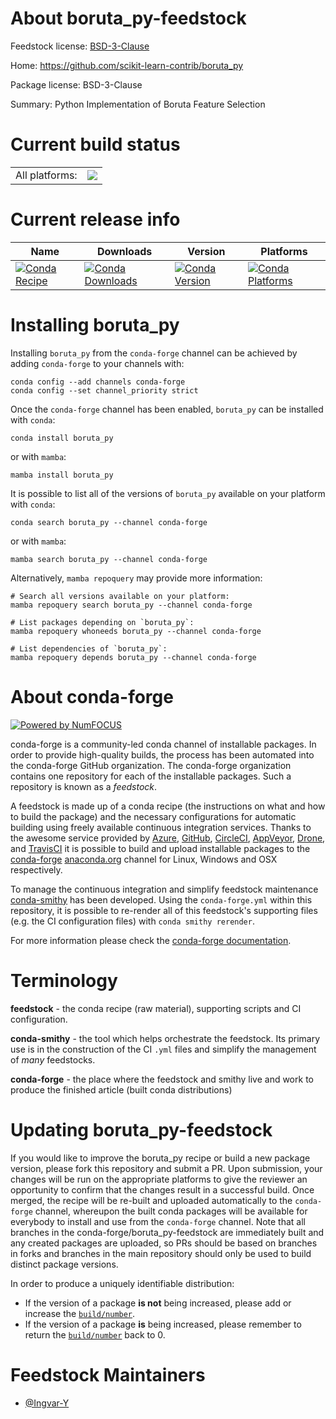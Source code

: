About boruta_py-feedstock
=========================

Feedstock license: [BSD-3-Clause](https://github.com/conda-forge/boruta_py-feedstock/blob/main/LICENSE.txt)

Home: https://github.com/scikit-learn-contrib/boruta_py

Package license: BSD-3-Clause

Summary: Python Implementation of Boruta Feature Selection

Current build status
====================


<table><tr><td>All platforms:</td>
    <td>
      <a href="https://dev.azure.com/conda-forge/feedstock-builds/_build/latest?definitionId=7319&branchName=main">
        <img src="https://dev.azure.com/conda-forge/feedstock-builds/_apis/build/status/boruta_py-feedstock?branchName=main">
      </a>
    </td>
  </tr>
</table>

Current release info
====================

| Name | Downloads | Version | Platforms |
| --- | --- | --- | --- |
| [![Conda Recipe](https://img.shields.io/badge/recipe-boruta_py-green.svg)](https://anaconda.org/conda-forge/boruta_py) | [![Conda Downloads](https://img.shields.io/conda/dn/conda-forge/boruta_py.svg)](https://anaconda.org/conda-forge/boruta_py) | [![Conda Version](https://img.shields.io/conda/vn/conda-forge/boruta_py.svg)](https://anaconda.org/conda-forge/boruta_py) | [![Conda Platforms](https://img.shields.io/conda/pn/conda-forge/boruta_py.svg)](https://anaconda.org/conda-forge/boruta_py) |

Installing boruta_py
====================

Installing `boruta_py` from the `conda-forge` channel can be achieved by adding `conda-forge` to your channels with:

```
conda config --add channels conda-forge
conda config --set channel_priority strict
```

Once the `conda-forge` channel has been enabled, `boruta_py` can be installed with `conda`:

```
conda install boruta_py
```

or with `mamba`:

```
mamba install boruta_py
```

It is possible to list all of the versions of `boruta_py` available on your platform with `conda`:

```
conda search boruta_py --channel conda-forge
```

or with `mamba`:

```
mamba search boruta_py --channel conda-forge
```

Alternatively, `mamba repoquery` may provide more information:

```
# Search all versions available on your platform:
mamba repoquery search boruta_py --channel conda-forge

# List packages depending on `boruta_py`:
mamba repoquery whoneeds boruta_py --channel conda-forge

# List dependencies of `boruta_py`:
mamba repoquery depends boruta_py --channel conda-forge
```


About conda-forge
=================

[![Powered by
NumFOCUS](https://img.shields.io/badge/powered%20by-NumFOCUS-orange.svg?style=flat&colorA=E1523D&colorB=007D8A)](https://numfocus.org)

conda-forge is a community-led conda channel of installable packages.
In order to provide high-quality builds, the process has been automated into the
conda-forge GitHub organization. The conda-forge organization contains one repository
for each of the installable packages. Such a repository is known as a *feedstock*.

A feedstock is made up of a conda recipe (the instructions on what and how to build
the package) and the necessary configurations for automatic building using freely
available continuous integration services. Thanks to the awesome service provided by
[Azure](https://azure.microsoft.com/en-us/services/devops/), [GitHub](https://github.com/),
[CircleCI](https://circleci.com/), [AppVeyor](https://www.appveyor.com/),
[Drone](https://cloud.drone.io/welcome), and [TravisCI](https://travis-ci.com/)
it is possible to build and upload installable packages to the
[conda-forge](https://anaconda.org/conda-forge) [anaconda.org](https://anaconda.org/)
channel for Linux, Windows and OSX respectively.

To manage the continuous integration and simplify feedstock maintenance
[conda-smithy](https://github.com/conda-forge/conda-smithy) has been developed.
Using the ``conda-forge.yml`` within this repository, it is possible to re-render all of
this feedstock's supporting files (e.g. the CI configuration files) with ``conda smithy rerender``.

For more information please check the [conda-forge documentation](https://conda-forge.org/docs/).

Terminology
===========

**feedstock** - the conda recipe (raw material), supporting scripts and CI configuration.

**conda-smithy** - the tool which helps orchestrate the feedstock.
                   Its primary use is in the construction of the CI ``.yml`` files
                   and simplify the management of *many* feedstocks.

**conda-forge** - the place where the feedstock and smithy live and work to
                  produce the finished article (built conda distributions)


Updating boruta_py-feedstock
============================

If you would like to improve the boruta_py recipe or build a new
package version, please fork this repository and submit a PR. Upon submission,
your changes will be run on the appropriate platforms to give the reviewer an
opportunity to confirm that the changes result in a successful build. Once
merged, the recipe will be re-built and uploaded automatically to the
`conda-forge` channel, whereupon the built conda packages will be available for
everybody to install and use from the `conda-forge` channel.
Note that all branches in the conda-forge/boruta_py-feedstock are
immediately built and any created packages are uploaded, so PRs should be based
on branches in forks and branches in the main repository should only be used to
build distinct package versions.

In order to produce a uniquely identifiable distribution:
 * If the version of a package **is not** being increased, please add or increase
   the [``build/number``](https://docs.conda.io/projects/conda-build/en/latest/resources/define-metadata.html#build-number-and-string).
 * If the version of a package **is** being increased, please remember to return
   the [``build/number``](https://docs.conda.io/projects/conda-build/en/latest/resources/define-metadata.html#build-number-and-string)
   back to 0.

Feedstock Maintainers
=====================

* [@Ingvar-Y](https://github.com/Ingvar-Y/)

